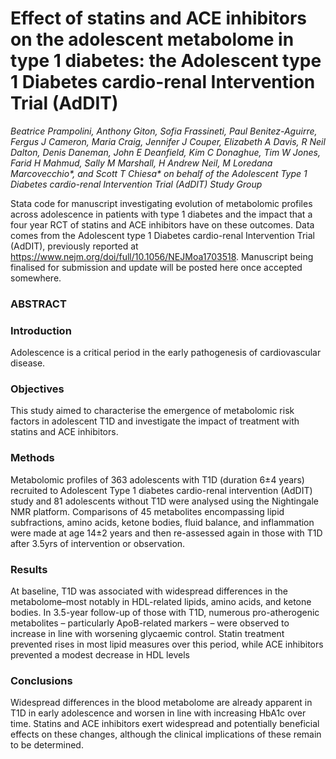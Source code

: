 # Effect of statins and ACE inhibitors on the adolescent metabolome in type 1 diabetes: the Adolescent type 1 Diabetes cardio-renal Intervention Trial (AdDIT)

_Beatrice Prampolini, Anthony Giton,  Sofia Frassineti,  Paul Benitez-Aguirre,  Fergus J Cameron,  Maria Craig,  Jennifer J Couper,  Elizabeth A Davis,  R Neil Dalton,  Denis Daneman, John E Deanfield,  Kim C Donaghue,  Tim W Jones,  Farid H Mahmud,  Sally M Marshall,  H Andrew Neil, M Loredana Marcovecchio*, and Scott T Chiesa* on behalf of the Adolescent Type 1 Diabetes cardio-renal Intervention Trial (AdDIT) Study Group_

Stata code for manuscript investigating evolution of metabolomic profiles across adolescence in patients with type 1 diabetes and the impact that a four year RCT of statins and ACE inhibitors have on these outcomes. Data comes from the Adolescent type 1 Diabetes cardio-renal Intervention Trial (AdDIT), previously reported at https://www.nejm.org/doi/full/10.1056/NEJMoa1703518. Manuscript being finalised for submission and update will be posted here once accepted somewhere.

### ABSTRACT

### Introduction 
Adolescence is a critical period in the early pathogenesis of cardiovascular disease. 
### Objectives
This study aimed to characterise the emergence of metabolomic risk factors in adolescent T1D and investigate the impact of treatment with statins and ACE inhibitors. 
### Methods 
Metabolomic profiles of 363 adolescents with T1D (duration 6±4 years) recruited to Adolescent Type 1 diabetes cardio-renal intervention (AdDIT) study and 81 adolescents without T1D were analysed using the Nightingale NMR platform. 
Comparisons of 45 metabolites encompassing lipid subfractions, amino acids, ketone bodies, fluid balance, and inflammation were made at age 14±2 years and then re-assessed again in those with T1D after 3.5yrs of intervention or observation. 
### Results
At baseline, T1D was associated with widespread differences in the metabolome–most notably in HDL-related lipids, amino acids, and ketone bodies. In 3.5-year follow-up of those with T1D, numerous pro-atherogenic metabolites – particularly ApoB-related markers – were observed to increase in line with worsening glycaemic control. Statin treatment prevented rises in most lipid measures over this period, while ACE inhibitors prevented a modest decrease in HDL levels
### Conclusions
Widespread differences in the blood metabolome are already apparent in T1D in early adolescence and worsen in line with increasing HbA1c over time. Statins and ACE inhibitors exert widespread and potentially beneficial effects on these changes, although the clinical implications of these remain to be determined.
